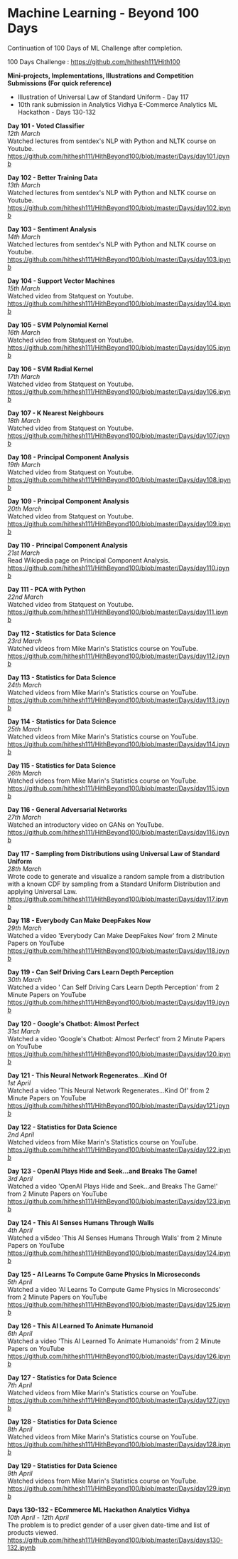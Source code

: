 <h1>Machine Learning - Beyond 100 Days</h1>

Continuation of 100 Days of ML Challenge after completion. 

100 Days Challenge : https://github.com/hithesh111/Hith100

<b>Mini-projects, Implementations, Illustrations and Competition Submissions (For quick reference)</b>
<ul>
  <li>Illustration of Universal Law of Standard Uniform - Day 117</li>
  <li>10th rank submission in Analytics Vidhya E-Commerce Analytics ML Hackathon - Days 130-132</li>
</ul>

<b>Day 101 - Voted Classifier</b><br>
<i>12th March</i></br>
Watched lectures from sentdex's NLP with Python and NLTK course on Youtube.<br>
https://github.com/hithesh111/HithBeyond100/blob/master/Days/day101.ipynb

<b>Day 102 - Better Training Data</b><br>
<i>13th March</i></br>
Watched lectures from sentdex's NLP with Python and NLTK course on Youtube.<br>
https://github.com/hithesh111/HithBeyond100/blob/master/Days/day102.ipynb

<b>Day 103 - Sentiment Analysis</b><br>
<i>14th March</i></br>
Watched lectures from sentdex's NLP with Python and NLTK course on Youtube.<br>
https://github.com/hithesh111/HithBeyond100/blob/master/Days/day103.ipynb

<b>Day 104 - Support Vector Machines </b><br>
<i>15th March</i></br>
Watched video from Statquest on Youtube.<br>
https://github.com/hithesh111/HithBeyond100/blob/master/Days/day104.ipynb

<b>Day 105 - SVM Polynomial Kernel</b><br>
<i>16th March</i></br>
Watched video from Statquest on Youtube.<br>
https://github.com/hithesh111/HithBeyond100/blob/master/Days/day105.ipynb

<b>Day 106 - SVM Radial Kernel </b><br>
<i>17th March</i></br>
Watched video from Statquest on Youtube.<br>
https://github.com/hithesh111/HithBeyond100/blob/master/Days/day106.ipynb

<b>Day 107 - K Nearest Neighbours</b><br>
<i>18th March</i></br>
Watched video from Statquest on Youtube.<br>
https://github.com/hithesh111/HithBeyond100/blob/master/Days/day107.ipynb

<b>Day 108 - Principal Component Analysis</b><br>
<i>19th March</i></br>
Watched video from Statquest on Youtube.<br>
https://github.com/hithesh111/HithBeyond100/blob/master/Days/day108.ipynb

<b>Day 109 - Principal Component Analysis</b><br>
<i>20th March</i></br>
Watched video from Statquest on Youtube.<br>
https://github.com/hithesh111/HithBeyond100/blob/master/Days/day109.ipynb

<b>Day 110 - Principal Component Analysis</b><br>
<i>21st March</i></br>
Read Wikipedia page on Principal Component Analysis. <br>
https://github.com/hithesh111/HithBeyond100/blob/master/Days/day110.ipynb

<b>Day 111 - PCA with Python</b><br>
<i>22nd March</i></br>
Watched video from Statquest on Youtube.<br>
https://github.com/hithesh111/HithBeyond100/blob/master/Days/day111.ipynb

<b>Day 112 - Statistics for Data Science</b><br>
<i>23rd March</i></br>
Watched videos from Mike Marin's Statistics course on YouTube.<br>
https://github.com/hithesh111/HithBeyond100/blob/master/Days/day112.ipynb

<b>Day 113 - Statistics for Data Science</b><br>
<i>24th March</i></br>
Watched videos from Mike Marin's Statistics course on YouTube.<br>
https://github.com/hithesh111/HithBeyond100/blob/master/Days/day113.ipynb

<b>Day 114 - Statistics for Data Science</b><br>
<i>25th March</i></br>
Watched videos from Mike Marin's Statistics course on YouTube.<br>
https://github.com/hithesh111/HithBeyond100/blob/master/Days/day114.ipynb

<b>Day 115 - Statistics for Data Science</b><br>
<i>26th March</i></br>
Watched videos from Mike Marin's Statistics course on YouTube.<br>
https://github.com/hithesh111/HithBeyond100/blob/master/Days/day115.ipynb

<b>Day 116 - General Adversarial Networks</b><br>
<i>27th March</i></br>
Watched an introductory video on GANs on YouTube.<br>
https://github.com/hithesh111/HithBeyond100/blob/master/Days/day116.ipynb

<b>Day 117 - Sampling from Distributions using Universal Law of Standard Uniform</b><br>
<i>28th March</i></br>
Wrote code to generate and visualize a random sample from a distribution with a known CDF by sampling from a Standard Uniform Distribution and applying Universal Law.<br>
https://github.com/hithesh111/HithBeyond100/blob/master/Days/day117.ipynb

<b>Day 118 - Everybody Can Make DeepFakes Now</b><br>
<i>29th March</i></br>
Watched a video 'Everybody Can Make DeepFakes Now' from 2 Minute Papers on YouTube<br>
https://github.com/hithesh111/HithBeyond100/blob/master/Days/day118.ipynb

<b>Day 119 - Can Self Driving Cars Learn Depth Perception</b><br>
<i>30th March</i></br>
Watched a video ' Can Self Driving Cars Learn Depth Perception' from 2 Minute Papers on YouTube<br>
https://github.com/hithesh111/HithBeyond100/blob/master/Days/day119.ipynb

<b>Day 120 - Google's Chatbot: Almost Perfect</b><br>
<i>31st March</i></br>
Watched a video 'Google's Chatbot: Almost Perfect' from 2 Minute Papers on YouTube<br>
https://github.com/hithesh111/HithBeyond100/blob/master/Days/day120.ipynb

<b>Day 121 - This Neural Network Regenerates…Kind Of</b><br>
<i>1st April</i></br>
Watched a video 'This Neural Network Regenerates…Kind Of' from 2 Minute Papers on YouTube<br>
https://github.com/hithesh111/HithBeyond100/blob/master/Days/day121.ipynb

<b>Day 122 - Statistics for Data Science</b><br>
<i>2nd April </i></br>
Watched videos from Mike Marin's Statistics course on YouTube.<br>
https://github.com/hithesh111/HithBeyond100/blob/master/Days/day122.ipynb

<b>Day 123 - OpenAI Plays Hide and Seek…and Breaks The Game!</b><br>
<i>3rd April</i></br>
Watched a video 'OpenAI Plays Hide and Seek…and Breaks The Game!' from 2 Minute Papers on YouTube<br>
https://github.com/hithesh111/HithBeyond100/blob/master/Days/day123.ipynb

<b>Day 124 - This AI Senses Humans Through Walls</b><br>
<i>4th April</i></br>
Watched a vi5deo 'This AI Senses Humans Through Walls' from 2 Minute Papers on YouTube<br>
https://github.com/hithesh111/HithBeyond100/blob/master/Days/day124.ipynb

<b>Day 125 - AI Learns To Compute Game Physics In Microseconds</b><br>
<i>5th April</i></br>
Watched a video 'AI Learns To Compute Game Physics In Microseconds' from 2 Minute Papers on YouTube<br>
https://github.com/hithesh111/HithBeyond100/blob/master/Days/day125.ipynb

<b>Day 126 - This AI Learned To Animate Humanoid</b><br>
<i>6th April</i></br>
Watched a video 'This AI Learned To Animate Humanoids' from 2 Minute Papers on YouTube<br>
https://github.com/hithesh111/HithBeyond100/blob/master/Days/day126.ipynb

<b>Day 127 - Statistics for Data Science</b><br>
<i>7th April </i></br>
Watched videos from Mike Marin's Statistics course on YouTube.<br>
https://github.com/hithesh111/HithBeyond100/blob/master/Days/day127.ipynb

<b>Day 128 - Statistics for Data Science</b><br>
<i>8th April </i></br>
Watched videos from Mike Marin's Statistics course on YouTube.<br>
https://github.com/hithesh111/HithBeyond100/blob/master/Days/day128.ipynb

<b>Day 129 - Statistics for Data Science</b><br>
<i>9th April </i></br>
Watched videos from Mike Marin's Statistics course on YouTube.<br>
https://github.com/hithesh111/HithBeyond100/blob/master/Days/day129.ipynb

<b>Days 130-132 - ECommerce ML Hackathon Analytics Vidhya</b><br>
<i>10th April - 12th April</i></br>
The problem is to predict gender of a user given date-time and list of products viewed.<br>
https://github.com/hithesh111/HithBeyond100/blob/master/Days/days130-132.ipynb
